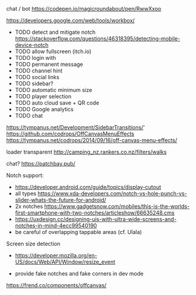 chat / bot https://codepen.io/magicroundabout/pen/RwwXxoo

https://developers.google.com/web/tools/workbox/


* TODO detect and mitigate notch https://stackoverflow.com/questions/46318395/detecting-mobile-device-notch
* TODO allow fullscreen (itch.io)
* TODO login with
* TODO permanent message
* TODO channel hint
* TODO social links
* TODO sidebar?
* TODO automatic minimum size
* TODO player selection
* TODO auto cloud save + QR code
* TODO Google analytics
* TODO chat


https://tympanus.net/Development/SidebarTransitions/'
https://github.com/codrops/OffCanvasMenuEffects
https://tympanus.net/codrops/2014/09/16/off-canvas-menu-effects/

loader transparent http://camping_nz.rankers.co.nz/filters/walks

chat? https://patchbay.pub/


Notch support:
* https://developer.android.com/guide/topics/display-cutout
* all types https://www.xda-developers.com/notch-vs-hole-punch-vs-slider-whats-the-future-for-android/
* 2x notches https://www.gadgetsnow.com/mobiles/this-is-the-worlds-first-smartphone-with-two-notches/articleshow/66635248.cms
* https://uxdesign.cc/designing-uis-with-ultra-wide-screens-and-notches-in-mind-4ecc99540190
* be careful of overlapping tappable areas (cf. Ulala)

Screen size detection
* https://developer.mozilla.org/en-US/docs/Web/API/Window/resize_event

* provide fake notches and fake corners in dev mode


https://frend.co/components/offcanvas/
